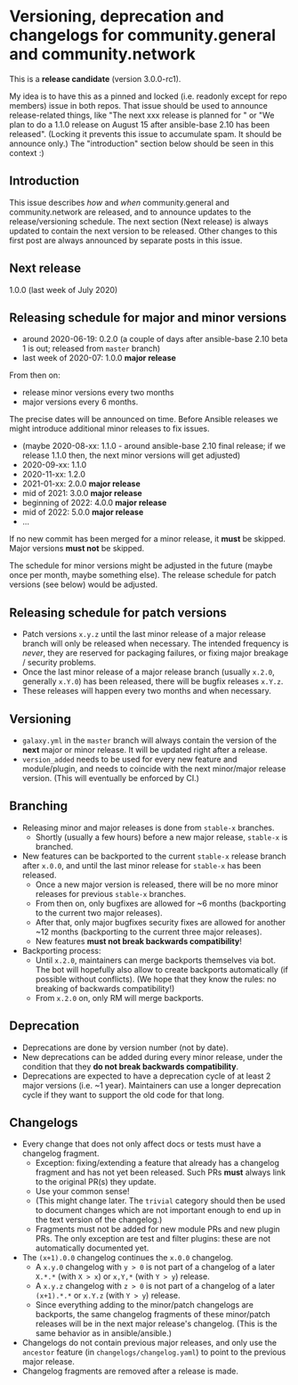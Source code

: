 # Versioning, deprecation and changelogs for community.general and community.network

This is a **release candidate** (version 3.0.0-rc1).

My idea is to have this as a pinned and locked (i.e. readonly except for repo members) issue in both repos. That issue should be used to announce release-related things, like "The next xxx release is planned for <more specific date interval>" or "We plan to do a 1.1.0 release on August 15 after ansible-base 2.10 has been released". (Locking it prevents this issue to accumulate spam. It should be announce only.) The "introduction" section below should be seen in this context :)


## Introduction

This issue describes *how* and *when* community.general and community.network are released, and to announce updates to the release/versioning schedule. The next section (Next release) is always updated to contain the next version to be released. Other changes to this first post are always announced by separate posts in this issue.

## Next release

1.0.0 (last week of July 2020)

## Releasing schedule for major and minor versions

- around 2020-06-19: 0.2.0 (a couple of days after ansible-base 2.10 beta 1 is out; released from `master` branch)
- last week of 2020-07: 1.0.0 **major release**

From then on:

* release minor versions every two months
* major versions every 6 months.

The precise dates will be announced on time. Before Ansible releases we might introduce additional minor releases to fix issues.

- (maybe 2020-08-xx: 1.1.0 - around ansible-base 2.10 final release; if we release 1.1.0 then, the next minor versions will get adjusted)
- 2020-09-xx: 1.1.0
- 2020-11-xx: 1.2.0
- 2021-01-xx: 2.0.0 **major release**
- mid of 2021: 3.0.0 **major release**
- beginning of 2022: 4.0.0 **major release**
- mid of 2022: 5.0.0 **major release**
- ...

If no new commit has been merged for a minor release, it **must** be skipped. Major versions **must not** be skipped.

The schedule for minor versions might be adjusted in the future (maybe once per month, maybe something else). The release schedule for patch versions (see below) would be adjusted.

## Releasing schedule for patch versions

- Patch versions `x.y.z` until the last minor release of a major release branch will only be released when necessary. The intended frequency is *never*, they are reserved for packaging failures, or fixing major breakage / security problems.
- Once the last minor release of a major release branch (usually `x.2.0`, generally `x.Y.0`) has been released, there will be bugfix releases `x.Y.z`.
- These releases will happen every two months and when necessary.

## Versioning

- `galaxy.yml` in the `master` branch will always contain the version of the **next** major or minor release. It will be updated right after a release.
- `version_added` needs to be used for every new feature and module/plugin, and needs to coincide with the next minor/major release version. (This will eventually be enforced by CI.)

## Branching

- Releasing minor and major releases is done from `stable-x` branches.
  - Shortly (usually a few hours) before a new major release, `stable-x` is branched.
- New features can be backported to the current `stable-x` release branch after `x.0.0`, and until the last minor release for `stable-x` has been released.
  - Once a new major version is released, there will be no more minor releases for previous `stable-x` branches.
  - From then on, only bugfixes are allowed for ~6 months (backporting to the current two major releases).
  - After that, only major bugfixes security fixes are allowed for another ~12 months (backporting to the current three major releases).
  - New features **must not break backwards compatibility**!
- Backporting process:
  - Until `x.2.0`, maintainers can merge backports themselves via bot. The bot will hopefully also allow to create backports automatically (if possible without conflicts). (We hope that they know the rules: no breaking of backwards compatibility!)
  - From `x.2.0` on, only RM will merge backports.

## Deprecation

- Deprecations are done by version number (not by date).
- New deprecations can be added during every minor release, under the condition that they **do not break backwards compatibility**.
- Deprecations are expected to have a deprecation cycle of at least 2 major versions (i.e. ~1 year). Maintainers can use a longer deprecation cycle if they want to support the old code for that long.

## Changelogs

- Every change that does not only affect docs or tests must have a changelog fragment.
  - Exception: fixing/extending a feature that already has a changelog fragment and has not yet been released. Such PRs **must** always link to the original PR(s) they update.
  - Use your common sense!
  - (This might change later. The `trivial` category should then be used to document changes which are not important enough to end up in the text version of the changelog.)
  - Fragments must not be added for new module PRs and new plugin PRs. The only exception are test and filter plugins: these are not automatically documented yet.
- The `(x+1).0.0` changelog continues the `x.0.0` changelog.
  - A `x.y.0` changelog with `y > 0` is not part of a changelog of a later `X.*.*` (with `X > x`) or `x,Y,*` (with `Y > y`) release.
  - A `x.y.z` changelog with `z > 0` is not part of a changelog of a later `(x+1).*.*` or `x.Y.z` (with `Y > y`) release.
  - Since everything adding to the minor/patch changelogs are backports, the same changelog fragments of these minor/patch releases will be in the next major release's changelog. (This is the same behavior as in ansible/ansible.)
- Changelogs do not contain previous major releases, and only use the `ancestor` feature (in `changelogs/changelog.yaml`) to point to the previous major release.
- Changelog fragments are removed after a release is made.
